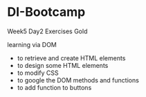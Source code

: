 # DI-Bootcamp
Week5 Day2 Exercises Gold

learning via DOM
- to retrieve and create HTML elements
- to design some HTML elements
- to modify CSS
- to google the DOM methods and functions
- to add function to buttons




